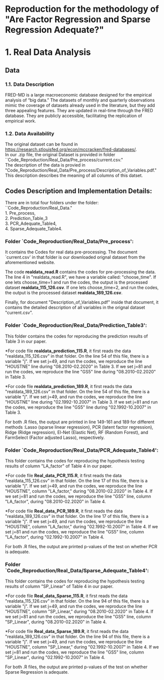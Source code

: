 # Reproduction for the methodology of "Are Factor Regression and Sparse Regression Adequate?"

# 1. **Real Data Analysis** <br />

## Data  <br />

### 1.1.  Data Description <br />
FRED-MD is a large macroeconomic database designed for the empirical analysis of “big data.” The datasets of monthly and quarterly observations mimic the coverage of datasets already used in the literature, but they add three appealing features. They are updated in real-time through the FRED database. They are publicly accessible, facilitating the replication of empirical work.  <br />
### 1.2. Data Availability <br />
 The original dataset can be found in https://research.stlouisfed.org/econ/mccracken/fred-databases/. <br />
 In our .zip file, the original Dataset is provided in folder ``Code_Reproduction/Real_Data/Pre_process/current.csv." <br />
 The description of the data is provied in "Code_Reproduction/Real_Data/Pre_process/Description_of_Variables.pdf."  <br /> This description describes the meaning of all columns of this datset.

## Codes Description and Implementation Details:
 There are in total four folders under the folder: ``Code_Reproduction/Real_Data."  <br /> 1. Pre_process, <br />2. Prediction_Table_3 <br />  3. PCR_Adequate_Table4, <br /> 4. Sparse_Adequate_Table4. <br />
### Folder `Code_Reproduction/Real_Data/Pre_process':
 It contains the Codes for real data pre-processing. The document `current.csv' in that folder is our downloaded orignal dataset from the aforementioned website. <br />
 
 The code **realdata_read.R** contains the codes for pre-processing the data. The line 4 in "realdata_read.R", we have a variable called: "choose_time". If one lets choose_time=1 and run the codes, the output is the processed dataset **realdata_115_126.csv**. If one lets choose_time=2, and run the codes, the output is the processed dataset **realdata_189_126.csv**.<br />
 
 Finally, for document "Description_of_Variables.pdf" inside that document, it contains the detailed description of all variables in the orignal dataset "current.csv". <br />

### Folder `Code_Reproduction/Real_Data/Prediction_Table3':
This folder contains the codes for reproducing the prediction results of Table 3 in our paper. <br />

*For code file **realdata_prediction_115.R**, it first reads the data "realdata_115_126.csv" in that folder. On the line 54 of this file, there is a variable "j". If we set j=49, and run the codes, we reproduce the line "HOUSTNE" line during "08.2010-02.2020" in Table 3. If we set j=81 and run the codes, we reproduce the line "GS5" line during "08.2010-02.2020" in Table 3. <br />

*For code file **realdata_prediction_189.R**, it first reads the data "realdata_189_126.csv" in that folder. On the line 54 of this file, there is a variable "j". If we set j=49, and run the codes, we reproduce the line "HOUSTNE" line during "02.1992-10.2007" in Table 3. If we set j=81 and run the codes, we reproduce the line "GS5" line during "02.1992-10.2007" in Table 3. <br />

For both .R files, the output are printed in line 149-161 and 189 for different methods :Lasso (sparse linear regression), PCR (latent factor regression), Ridge (Ridge regression), El-Net (Elastic Net), RF (Random Forest), and FarmSelect (Factor adjusted Lasso), respectively.

### Folder `Code_Reproduction/Real_Data/PCR_Adequate_Table4':
This folder contains the codes for reproducing the hypothesis testing results of column "LA_factor" of Table 4 in our paper. <br />

*For code file **Real_data_PCR_115.R**, it first reads the data "realdata_115_126.csv" in that folder. On the line 17 of this file, there is a variable "j". If we set j=49, and run the codes, we reproduce the line "HOUSTNE", column "LA_factor," during "08.2010-02.2020" in Table 4. If we set j=81 and run the codes, we reproduce the line "GS5" line, column "LA_factor", during "08.2010-02.2020" in Table 4. <br />


*For code file **Real_data_PCR_189.R**, it first reads the data "realdata_189_126.csv" in that folder. On the line 17 of this file, there is a variable "j". If we set j=49, and run the codes, we reproduce the line "HOUSTNE", column "LA_factor," during "02.1992-10.2007" in Table 4. If we set j=81 and run the codes, we reproduce the line "GS5" line, column "LA_factor", during "02.1992-10.2007" in Table 4. <br />

For both .R files, the output are printed p-values of the test on whether PCR is adequate.

### Folder `Code_Reproduction/Real_Data/Sparse_Adequate_Table4':
This folder contains the codes for reproducing the hypothesis testing results of column "SP_Linear" of Table 4 in our paper.

*For code file **Real_data_Sparse_115.R**, it first reads the data "realdata_115_126.csv" in that folder. On the line 94 of this file, there is a variable "j". If we set j=49, and run the codes, we reproduce the line "HOUSTNE", column "SP_Linear," during "08.2010-02.2020" in Table 4. If we set j=81 and run the codes, we reproduce the line "GS5" line, column "SP_Linear", during "08.2010-02.2020" in Table 4. <br />


*For code file **Real_data_Sparse_189.R**, it first reads the data "realdata_189_126.csv" in that folder. On the line 94 of this file, there is a variable "j". If we set j=49, and run the codes, we reproduce the line "HOUSTNE", column "SP_Linear," during "02.1992-10.2007" in Table 4. If we set j=81 and run the codes, we reproduce the line "GS5" line, column "SP_Linear", during "02.1992-10.2007" in Table 4. <br />
 
For both .R files, the output are printed p-values of the test on whether Sparse Regression is adequate.
